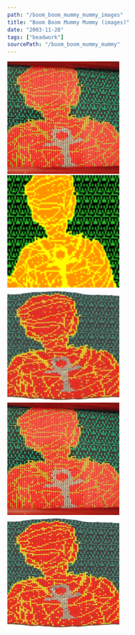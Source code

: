 ```yaml
---
path: "/boom_boom_mummy_mummy_images"
title: "Boom Boom Mummy Mummy (images)"
date: "2003-11-28"
tags: ["beadwork"]
sourcePath: "/boom_boom_mummy_mummy"
---
```


 ![boom_boom_mummy_mummy_frame.jpeg_hexagon.jpeg](boom_boom_mummy_mummy_frame.jpeg_hexagon.jpeg) ![mummy.gif_hexagon.png](mummy.gif_hexagon.png) ![boom_boom_mummy_mummy_sm1-300x230.jpg_hexagon.jpeg](boom_boom_mummy_mummy_sm1-300x230.jpg_hexagon.jpeg) ![boom_boom_mummy_mummy_frame.jpg_hexagon.jpeg](boom_boom_mummy_mummy_frame.jpg_hexagon.jpeg) ![boom_boom_mummy_mummy_sm1.jpg_hexagon.jpeg](boom_boom_mummy_mummy_sm1.jpg_hexagon.jpeg)
